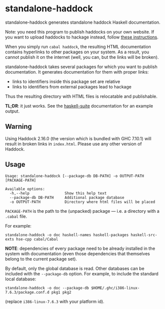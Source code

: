 standalone-haddock
==================

standalone-haddock generates standalone haddock Haskell documentation.

Note: you need this program to publish haddocks on your own website. If you want
to upload haddocks to hackage instead, follow [these instructions][for-hackage].

[for-hackage]: http://fuuzetsu.co.uk/blog/posts/2014-01-06-Hackage-documentation-v2.html

When you simply run `cabal haddock`, the resulting HTML documentation contains
hyperlinks to other packages on your system. As a result, you cannot publish it
on the internet (well, you can, but the links will be broken).

standalone-haddock takes several packages for which you want to publish
documentation. It generates documentation for them with proper links:

* links to identifiers inside this package set are relative
* links to identifiers from external packages lead to hackage

Thus the resulting directory with HTML files is relocatable and publishable.

**TL;DR**: it just works. See the [haskell-suite][] documentation for an example
output.

[haskell-suite]: http://haskell-suite.github.io/docs

Warning
-------

Using Haddock 2.16.0 (the version which is bundled with GHC 7.10.1) will result
in broken links in `index.html`. Please use any other version of Haddock.

Usage
-----

    Usage: standalone-haddock [--package-db DB-PATH] -o OUTPUT-PATH [PACKAGE-PATH]

    Available options:
      -h,--help                Show this help text
      --package-db DB-PATH     Additional package database
      -o OUTPUT-PATH           Directory where html files will be placed

`PACKAGE-PATH` is the path to the (unpacked) package — i.e. a directory with a
`.cabal` file.

For example:

    standalone-haddock -o doc haskell-names haskell-packages haskell-src-exts hse-cpp cabal/Cabal

**NOTE**: dependencies of every package need to be already installed in the
system with documentation (even those dependencies that themselves belong to the
current package set).

By default, only the global database is read. Other databases can be included
with the `--package-db` option. For example, to include the standard local
database:

    standalone-haddock -o doc --package-db $HOME/.ghc/i386-linux-7.6.3/package.conf.d pkg1 pkg2

(replace `i386-linux-7.6.3` with your platform id).
